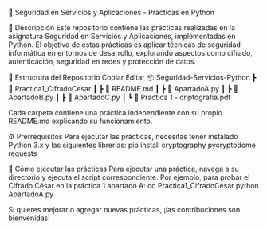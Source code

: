 🔐 Seguridad en Servicios y Aplicaciones - Prácticas en Python

📌 Descripción
Este repositorio contiene las prácticas realizadas en la asignatura Seguridad en Servicios y Aplicaciones, implementadas en Python.
El objetivo de estas prácticas es aplicar técnicas de seguridad informática en entornos de desarrollo, explorando aspectos como cifrado, autenticación, seguridad en redes y protección de datos.

📂 Estructura del Repositorio
Copiar
Editar
📦 Seguridad-Servicios-Python
 ┣ 📂 Practica1_CifradoCesar
 ┃ ┣ 📜 README.md
 ┃ ┣ 📜 ApartadoA.py
 ┃ ┣ 📜 ApartadoB.py
 ┃ ┣ 📜 ApartadoC.py
 ┃ ┗ 📄 Practica 1 - criptografía.pdf
 
Cada carpeta contiene una práctica independiente con su propio README.md explicando su funcionamiento.

⚙️ Prerrequisitos
Para ejecutar las prácticas, necesitas tener instalado Python 3.x y las siguientes librerías:
pip install cryptography pycryptodome requests

🚀 Cómo ejecutar las prácticas
Para ejecutar una práctica, navega a su directorio y ejecuta el script correspondiente. Por ejemplo, para probar el Cifrado César en la práctica 1 apartado A:
cd Practica1_CifradoCesar
python ApartadoA.py

Si quieres mejorar o agregar nuevas prácticas, ¡las contribuciones son bienvenidas!
